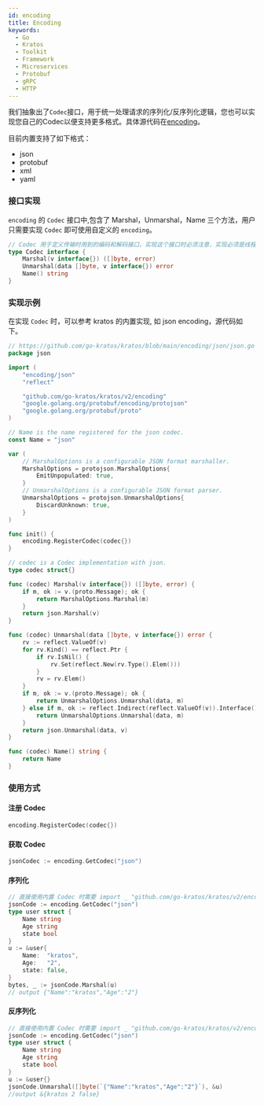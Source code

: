 ```yaml
---
id: encoding
title: Encoding
keywords:
  - Go
  - Kratos
  - Toolkit
  - Framework
  - Microservices
  - Protobuf
  - gRPC
  - HTTP
---
```

我们抽象出了`Codec`接口，用于统一处理请求的序列化/反序列化逻辑，您也可以实现您自己的Codec以便支持更多格式。具体源代码在[encoding](https://github.com/go-kratos/kratos/tree/main/encoding)。

目前内置支持了如下格式：
* json
* protobuf
* xml
* yaml

### 接口实现

`encoding` 的 `Codec` 接口中,包含了 Marshal，Unmarshal，Name 三个方法，用户只需要实现 `Codec` 即可使用自定义的 `encoding`。

```go
// Codec 用于定义传输时用到的编码和解码接口，实现这个接口时必须注意，实现必须是线程安全的，可以并发协程调用。
type Codec interface {
	Marshal(v interface{}) ([]byte, error)
	Unmarshal(data []byte, v interface{}) error
	Name() string
}
```

### 实现示例

在实现 `Codec` 时，可以参考 kratos 的内置实现, 如 json encoding，源代码如下。

```go
// https://github.com/go-kratos/kratos/blob/main/encoding/json/json.go
package json

import (
	"encoding/json"
	"reflect"

	"github.com/go-kratos/kratos/v2/encoding"
	"google.golang.org/protobuf/encoding/protojson"
	"google.golang.org/protobuf/proto"
)

// Name is the name registered for the json codec.
const Name = "json"

var (
	// MarshalOptions is a configurable JSON format marshaller.
	MarshalOptions = protojson.MarshalOptions{
		EmitUnpopulated: true,
	}
	// UnmarshalOptions is a configurable JSON format parser.
	UnmarshalOptions = protojson.UnmarshalOptions{
		DiscardUnknown: true,
	}
)

func init() {
	encoding.RegisterCodec(codec{})
}

// codec is a Codec implementation with json.
type codec struct{}

func (codec) Marshal(v interface{}) ([]byte, error) {
	if m, ok := v.(proto.Message); ok {
		return MarshalOptions.Marshal(m)
	}
	return json.Marshal(v)
}

func (codec) Unmarshal(data []byte, v interface{}) error {
	rv := reflect.ValueOf(v)
	for rv.Kind() == reflect.Ptr {
		if rv.IsNil() {
			rv.Set(reflect.New(rv.Type().Elem()))
		}
		rv = rv.Elem()
	}
	if m, ok := v.(proto.Message); ok {
		return UnmarshalOptions.Unmarshal(data, m)
	} else if m, ok := reflect.Indirect(reflect.ValueOf(v)).Interface().(proto.Message); ok {
		return UnmarshalOptions.Unmarshal(data, m)
	}
	return json.Unmarshal(data, v)
}

func (codec) Name() string {
	return Name
}
````

### 使用方式

#### 注册 Codec

```go
encoding.RegisterCodec(codec{})
```

#### 获取 Codec

```go
jsonCodec := encoding.GetCodec("json")
```

#### 序列化

```go
// 直接使用内置 Codec 时需要 import _ "github.com/go-kratos/kratos/v2/encoding/json"
jsonCode := encoding.GetCodec("json")
type user struct {
	Name string
	Age string
	state bool
}
u := &user{
	Name:  "kratos",
	Age:   "2",
	state: false,
}
bytes, _ := jsonCode.Marshal(u)
// output {"Name":"kratos","Age":"2"}
```

#### 反序列化

```go
// 直接使用内置 Codec 时需要 import _ "github.com/go-kratos/kratos/v2/encoding/json"
jsonCode := encoding.GetCodec("json")
type user struct {
	Name string
	Age string
	state bool
}
u := &user{}
jsonCode.Unmarshal([]byte(`{"Name":"kratos","Age":"2"}`), &u)
//output &{kratos 2 false}
```
